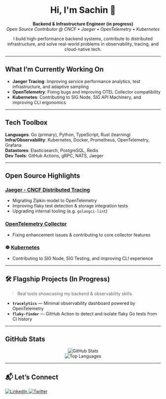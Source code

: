 <h1 align="center">Hi, I'm Sachin 👋</h1>

<p align="center">
  <strong>Backend & Infrastructure Engineer (in progress)</strong><br/>
  <em>Open Source Contributor @ CNCF • Jaeger • OpenTelemetry • Kubernetes</em>
</p>

<p align="center">
  I build high-performance backend systems, contribute to distributed infrastructure, and solve real-world problems in observability, tracing, and cloud-native tech.
</p>

---

##  What I’m Currently Working On

- **Jaeger Tracing**: Improving service performance analytics, test infrastructure, and adaptive sampling  
- **OpenTelemetry**: Fixing bugs and improving OTEL Collector compatibility  
- **Kubernetes**: Contributing to SIG Node, SIG API Machinery, and improving CLI ergonomics  

---

##  Tech Toolbox

**Languages**: Go (primary), Python, TypeScript, Rust (learning)  
**Infra/Observability**: Kubernetes, Docker, Prometheus, OpenTelemetry, Grafana  
**Datastores**: Elasticsearch, PostgreSQL, Redis  
**Dev Tools**: GitHub Actions, gRPC, NATS, Jaeger  

---

##  Open Source Highlights

###  [Jaeger - CNCF Distributed Tracing](https://github.com/jaegertracing/jaeger)
- Migrating Zipkin model to OpenTelemetry  
- Improving flaky test detection & storage integration tests  
- Upgrading internal tooling (e.g. `golangci-lint`)  

###  [OpenTelemetry Collector](https://github.com/open-telemetry/opentelemetry-collector)
- Fixing enhancement issues & contributing to core collector features  

### ☸ [Kubernetes](https://github.com/kubernetes/kubernetes)
- Contributing to SIG Node, SIG Testing, and improving CLI experience  

---

## 🛠 Flagship Projects (In Progress)

> Real tools showcasing my backend & observability skills.

- **`tracelytics`** — Minimal observability dashboard powered by OpenTelemetry  
- **`flaky-finder`** — GitHub Action to detect and isolate flaky Go tests from CI history  

---

##  GitHub Stats

<p align="center">
  <img src="https://github-readme-stats.vercel.app/api?username=sachin-680&show_icons=true&theme=default" alt="GitHub Stats" />
  <br/>
  <img src="https://github-readme-stats.vercel.app/api/top-langs/?username=sachin-680&layout=compact&theme=default" alt="Top Languages" />
</p>

---

## 📬 Let’s Connect

<p align="left">
  <a href="https://www.linkedin.com/in/sachinindwar/" target="_blank">
    <img src="https://img.shields.io/badge/LinkedIn-0077B5?logo=linkedin&style=for-the-badge" alt="LinkedIn" />
  </a>
  <a href="https://x.com/_sAchin63" target="_blank">
    <img src="https://img.shields.io/badge/Twitter-1DA1F2?logo=twitter&style=for-the-badge" alt="Twitter" />
  </a>
</p>
